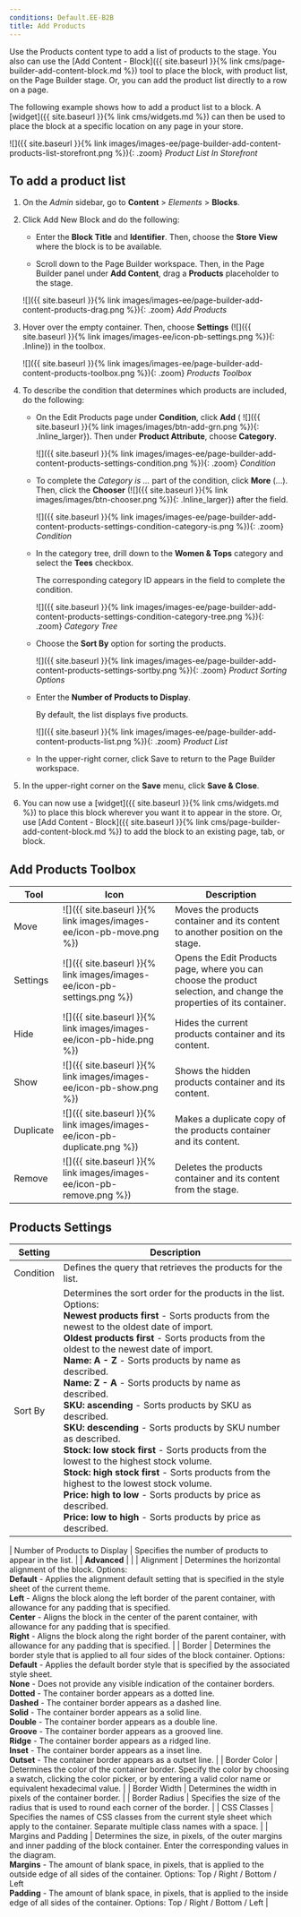 ```yaml
---
conditions: Default.EE-B2B
title: Add Products
---
```


Use the Products content type to add a list of products to the stage. You also can use the [Add Content - Block]({{ site.baseurl }}{% link cms/page-builder-add-content-block.md %}) tool to place the block, with product list, on the Page Builder stage. Or, you can add the product list directly to a row on a page.

The following example shows how to add a product list to a block. A [widget]({{ site.baseurl }}{% link cms/widgets.md %}) can then be used to place the block at a specific location on any page in your store.

![]({{ site.baseurl }}{% link images/images-ee/page-builder-add-content-products-list-storefront.png %}){: .zoom}
_Product List In Storefront_

## To add a product list

1. On the _Admin_ sidebar, go to **Content** > _Elements_ > **Blocks**.

1. Click <span class="btn">Add New Block</span> and do the following:

   - Enter the **Block Title** and **Identifier**. Then, choose the **Store View** where the block is to be available.

   - Scroll down to the Page Builder workspace. Then, in the Page Builder panel under **Add Content**, drag a **Products** placeholder to the stage.

   ![]({{ site.baseurl }}{% link images/images-ee/page-builder-add-content-products-drag.png %}){: .zoom}
   _Add Products_

1. Hover over the empty container. Then, choose **Settings** (![]({{ site.baseurl }}{% link images/images-ee/icon-pb-settings.png %}){: .Inline}) in the toolbox.

   ![]({{ site.baseurl }}{% link images/images-ee/page-builder-add-content-products-toolbox.png %}){: .zoom}
   _Products Toolbox_

1. To describe the condition that determines which products are included, do the following:

   - On the Edit Products page under **Condition**, click **Add** ( ![]({{ site.baseurl }}{% link images/images/btn-add-grn.png %}){: .Inline_larger}). Then under **Product Attribute**, choose **Category**.

      ![]({{ site.baseurl }}{% link images/images-ee/page-builder-add-content-products-settings-condition.png %}){: .zoom}
      _Condition_

   - To complete the _Category is ..._ part of the condition, click **More** (...). Then, click the **Chooser** (![]({{ site.baseurl }}{% link images/images/btn-chooser.png %}){: .Inline_larger}) after the field.

      ![]({{ site.baseurl }}{% link images/images-ee/page-builder-add-content-products-settings-condition-category-is.png %}){: .zoom}
      _Condition_

   - In the category tree, drill down to the **Women & Tops** category and select the **Tees** checkbox.

      The corresponding category ID appears in the field to complete the condition.

      ![]({{ site.baseurl }}{% link images/images-ee/page-builder-add-content-products-settings-condition-category-tree.png %}){: .zoom}
      _Category Tree_

   - Choose the **Sort By** option for sorting the products.

      ![]({{ site.baseurl }}{% link images/images-ee/page-builder-add-content-products-settings-sortby.png %}){: .zoom}
      _Product Sorting Options_

   - Enter the **Number of Products to Display**.

      By default, the list displays five products.

      ![]({{ site.baseurl }}{% link images/images-ee/page-builder-add-content-products-list.png %}){: .zoom}
      _Product List_

   - In the upper-right corner, click <span class="btn">Save </span> to return to the Page Builder workspace.

1. In the upper-right corner on the **Save** menu, click **Save & Close**.

1. You can now use a [widget]({{ site.baseurl }}{% link cms/widgets.md %}) to place this block wherever you want it to appear in the store. Or, use [Add Content - Block]({{ site.baseurl }}{% link cms/page-builder-add-content-block.md %}) to add the block to an existing page, tab, or block.

## Add Products Toolbox

| Tool      | Icon    | Description    |
| --------- | ----------------- | -------------- |
| Move      | ![]({{ site.baseurl }}{% link images/images-ee/icon-pb-move.png %})      | Moves the products container and its content to another position on the stage.|
| Settings  | ![]({{ site.baseurl }}{% link images/images-ee/icon-pb-settings.png %})  | Opens the Edit Products page, where you can choose the product selection, and change the properties of its container. |
| Hide      | ![]({{ site.baseurl }}{% link images/images-ee/icon-pb-hide.png %})      | Hides the current products container and its content.     |
| Show      | ![]({{ site.baseurl }}{% link images/images-ee/icon-pb-show.png %})      | Shows the  hidden products container and its content.      |
| Duplicate | ![]({{ site.baseurl }}{% link images/images-ee/icon-pb-duplicate.png %}) | Makes a duplicate copy of the products container and its content.     |
| Remove    | ![]({{ site.baseurl }}{% link images/images-ee/icon-pb-remove.png %})    | Deletes the products container and its content from the stage.      |

## Products Settings

| Setting                       | Description      |
| ----------------------------- | --------------- |
| Condition             | Defines the query that retrieves the products for the list.      |
| Sort By                       | Determines the sort order for the products in the list. Options: <br/>**Newest products first** - Sorts products from the newest to the oldest date of import. <br/>**Oldest products first** - Sorts products from the oldest to the newest date of import.<br/>**Name: A - Z** - Sorts products by name as described. <br/>**Name: Z - A** - Sorts products by name as described. <br/>**SKU: ascending** - Sorts products by SKU as described. <br/>**SKU: descending** - Sorts products by SKU number as described.<br/>**Stock: low stock first** - Sorts products from the lowest to the highest stock volume. <br/>**Stock: high stock first** - Sorts products from the highest to the lowest stock volume. <br/>**Price: high to low** - Sorts products by price as described.<br/>**Price: low to high**  - Sorts products by price as described.|

| Number of Products to Display | Specifies the number of products to appear in the list.     |
| **Advanced**                  |                  |
| Alignment                     | Determines the horizontal alignment of the block. Options: <br/>**Default** - Applies the alignment default setting that is specified in the style sheet of the current theme. <br/>**Left** - Aligns the block along the left border of the parent container, with allowance for any padding that is specified.<br/>**Center** - Aligns the block in the center of the parent container, with allowance for any padding that is specified. <br/>**Right** - Aligns the block along the right border of the parent container, with allowance for any padding that is specified. |
| Border        | Determines the border style that is applied to all four sides of the block container. Options: <br/>**Default** - Applies the default border style that is specified by the associated style sheet. <br/>**None** - Does not provide any visible indication of the container borders. <br/>**Dotted** - The container border appears as a dotted line.<br/>**Dashed** - The container border appears as a dashed line.<br/>**Solid** - The container border appears as a solid line.<br/>**Double** - The container border appears as a double line. <br/>**Groove** - The container border appears as a grooved line. <br/>**Ridge** - The container border appears as a ridged line. <br/>**Inset** - The container border appears as a inset line. <br/>**Outset** - The container border appears as a outset line. |
| Border Color                  | Determines the color of the container border. Specify the color by choosing a swatch, clicking the color picker, or by entering a valid color name or equivalent hexadecimal value.    |
| Border Width                  | Determines the width in pixels of the container border.   |
| Border Radius                 | Specifies the size of the radius that is used to round each corner of the border.  |
| CSS Classes                   | Specifies the names of CSS classes from the current style sheet which apply to the container. Separate multiple class names with a space.  |
| Margins and Padding           | Determines the size, in pixels, of the outer margins and inner padding of the block container. Enter the corresponding values in the diagram. <br/>**Margins** - The amount of blank space, in pixels, that is applied to the outside edge of all sides of the container. Options: Top / Right / Bottom / Left <br/>**Padding** - The amount of blank space, in pixels, that is applied to the inside edge of all sides of the container. Options: Top / Right / Bottom / Left |
